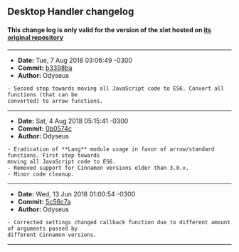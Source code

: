 ## Desktop Handler changelog

#### This change log is only valid for the version of the xlet hosted on [its original repository](https://gitlab.com/Odyseus/CinnamonTools)

***

- **Date:** Tue, 7 Aug 2018 03:06:49 -0300
- **Commit:** [b3398ba](https://gitlab.com/Odyseus/CinnamonTools/commit/b3398ba)
- **Author:** Odyseus

```
- Second step towards moving all JavaScript code to ES6. Convert all functions (that can be
converted) to arrow functions.

```

***

- **Date:** Sat, 4 Aug 2018 05:15:41 -0300
- **Commit:** [0b0574c](https://gitlab.com/Odyseus/CinnamonTools/commit/0b0574c)
- **Author:** Odyseus

```
- Eradication of **Lang** module usage in favor of arrow/standard functions. First step towards
moving all JavaScript code to ES6.
- Removed support for Cinnamon versions older than 3.0.x.
- Minor code cleanup.

```

***

- **Date:** Wed, 13 Jun 2018 01:00:54 -0300
- **Commit:** [5c56c7a](https://gitlab.com/Odyseus/CinnamonTools/commit/5c56c7a)
- **Author:** Odyseus

```
- Corrected settings changed callback function due to different amount of arguments passed by
different Cinnamon versions.

```

***
